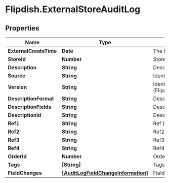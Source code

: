 # Flipdish.ExternalStoreAuditLog

## Properties
Name | Type | Description | Notes
------------ | ------------- | ------------- | -------------
**ExternalCreateTime** | **Date** | The time of creation of the event | [optional] 
**StoreId** | **Number** | Store Id | [optional] 
**Description** | **String** | Description | [optional] 
**Source** | **String** | Identifies the source of the log | [optional] 
**Version** | **String** | Identifies the version of the {Flipdish.PublicModels.V1.AuditLogs.ExternalStoreAuditLog.Source} | [optional] 
**DescriptionFormat** | **String** | Description with format placeholders | [optional] 
**DescriptionFields** | **String** | Description with format placeholders | [optional] 
**DescriptionId** | **String** | Description | [optional] 
**Ref1** | **String** | Ref (reference field) | [optional] 
**Ref2** | **String** | Ref2 (reference field) | [optional] 
**Ref3** | **String** | Ref3 (reference field) | [optional] 
**Ref4** | **String** | Ref4 (reference field) | [optional] 
**OrderId** | **Number** | Order Id | [optional] 
**Tags** | **[String]** | Tags | [optional] 
**FieldChanges** | [**[AuditLogFieldChangeInformation]**](AuditLogFieldChangeInformation.md) | Field changes list | [optional] 


